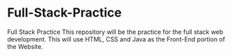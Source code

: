 # Full-Stack-Practice
Full Stack Practice
This repository will be the practice for the full stack web development. This will use HTML, CSS and Java as the Front-End portion 
of the Website.
